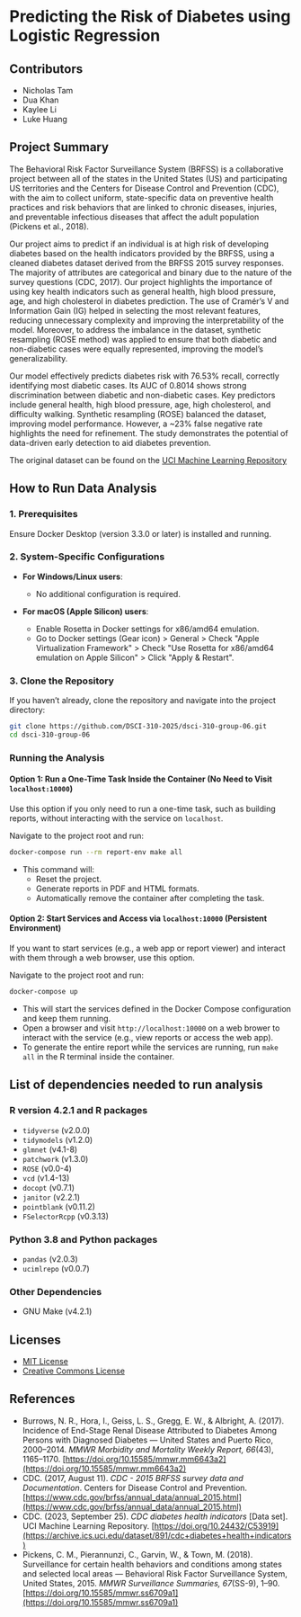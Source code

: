 # Predicting the Risk of Diabetes using Logistic Regression

## Contributors

- Nicholas Tam
- Dua Khan
- Kaylee Li
- Luke Huang

## Project Summary

The Behavioral Risk Factor Surveillance System (BRFSS) is a collaborative project between all of the states in the United States (US) and participating US territories and the Centers for Disease Control and Prevention (CDC), with the aim to collect uniform, state-specific data on preventive health practices and risk behaviors that are linked to chronic diseases, injuries, and preventable infectious diseases that affect the adult population (Pickens et al., 2018).

Our project aims to predict if an individual is at high risk of developing diabetes based on the health indicators provided by the BRFSS, using a cleaned diabetes dataset derived from the BRFSS 2015 survey responses. The majority of attributes are categorical and binary due to the nature of the survey questions (CDC, 2017). Our project highlights the importance of using key health indicators such as general health, high blood pressure, age, and high cholesterol in diabetes prediction. The use of Cramér’s V and Information Gain (IG) helped in selecting the most relevant features, reducing unnecessary complexity and improving the interpretability of the model. Moreover, to address the imbalance in the dataset, synthetic resampling (ROSE method) was applied to ensure that both diabetic and non-diabetic cases were equally represented, improving the model’s generalizability.

 Our model effectively predicts diabetes risk with 76.53% recall, correctly identifying most diabetic cases. Its AUC of 0.8014 shows strong discrimination between diabetic and non-diabetic cases. Key predictors include general health, high blood pressure, age, high cholesterol, and difficulty walking. Synthetic resampling (ROSE) balanced the dataset, improving model performance. However, a ~23% false negative rate highlights the need for refinement. The study demonstrates the potential of data-driven early detection to aid diabetes prevention.

The original dataset can be found on the [UCI Machine Learning Repository](https://archive.ics.uci.edu/dataset/891/cdc+diabetes+health+indicators)

## How to Run Data Analysis

### 1. Prerequisites

Ensure Docker Desktop (version 3.3.0 or later) is installed and running.

### 2. System-Specific Configurations

- **For Windows/Linux users**:  
  - No additional configuration is required.

- **For macOS (Apple Silicon) users**:
  - Enable Rosetta in Docker settings for x86/amd64 emulation.
  - Go to Docker settings (Gear icon) > General > Check "Apple Virtualization Framework" > Check "Use Rosetta for x86/amd64 emulation on Apple Silicon" > Click "Apply & Restart".

### 3. Clone the Repository

If you haven’t already, clone the repository and navigate into the project directory:

```bash
git clone https://github.com/DSCI-310-2025/dsci-310-group-06.git
cd dsci-310-group-06
```

### Running the Analysis

#### **Option 1: Run a One-Time Task Inside the Container (No Need to Visit `localhost:10000`)**

Use this option if you only need to run a one-time task, such as building reports, without interacting with the service on `localhost`.

Navigate to the project root and run:

```bash
docker-compose run --rm report-env make all
```

- This command will:
  - Reset the project.
  - Generate reports in PDF and HTML formats.
  - Automatically remove the container after completing the task.

#### **Option 2: Start Services and Access via `localhost:10000` (Persistent Environment)**

If you want to start services (e.g., a web app or report viewer) and interact with them through a web browser, use this option.

Navigate to the project root and run:

```bash
docker-compose up
```

- This will start the services defined in the Docker Compose configuration and keep them running.
- Open a browser and visit `http://localhost:10000` on a web brower to interact with the service (e.g., view reports or access the web app).
- To generate the entire report while the services are running, run `make all` in the R terminal inside the container.

## List of dependencies needed to run analysis

### R version 4.2.1 and R packages

- `tidyverse` (v2.0.0)  
- `tidymodels` (v1.2.0)  
- `glmnet` (v4.1-8)  
- `patchwork` (v1.3.0)  
- `ROSE` (v0.0-4)  
- `vcd` (v1.4-13)
- `docopt` (v0.7.1)
- `janitor` (v2.2.1)
- `pointblank` (v0.11.2)
- `FSelectorRcpp` (v0.3.13)

### Python 3.8 and Python packages

- `pandas` (v2.0.3)
- `ucimlrepo` (v0.0.7)

### Other Dependencies

- GNU Make (v4.2.1)

## Licenses

- [MIT License](LICENSE-MIT.md)
- [Creative Commons License](LICENSE-CC.md)

## References

- Burrows, N. R., Hora, I., Geiss, L. S., Gregg, E. W., & Albright, A. (2017). Incidence of End-Stage Renal Disease Attributed to Diabetes Among Persons with Diagnosed Diabetes — United States and Puerto Rico, 2000–2014. *MMWR Morbidity and Mortality Weekly Report, 66*(43), 1165–1170. [https://doi.org/10.15585/mmwr.mm6643a2](https://doi.org/10.15585/mmwr.mm6643a2)
- CDC. (2017, August 11). *CDC - 2015 BRFSS survey data and Documentation*. Centers for Disease Control and Prevention. [https://www.cdc.gov/brfss/annual_data/annual_2015.html](https://www.cdc.gov/brfss/annual_data/annual_2015.html)
- CDC. (2023, September 25). *CDC diabetes health indicators* [Data set]. UCI Machine Learning Repository. [https://doi.org/10.24432/C53919](https://archive.ics.uci.edu/dataset/891/cdc+diabetes+health+indicators)
- Pickens, C. M., Pierannunzi, C., Garvin, W., & Town, M. (2018). Surveillance for certain health behaviors and conditions among states and selected local areas — Behavioral Risk Factor Surveillance System, United States, 2015. *MMWR Surveillance Summaries, 67*(SS-9), 1–90. [https://doi.org/10.15585/mmwr.ss6709a1](https://doi.org/10.15585/mmwr.ss6709a1)

